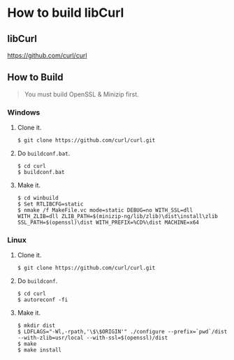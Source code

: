 # How to build libCurl

## libCurl

https://github.com/curl/curl

## How to Build

> You must build OpenSSL & Minizip first.

### Windows

1. Clone it.
    ```
    $ git clone https://github.com/curl/curl.git
    ```
2. Do `buildconf.bat`.
    ```
    $ cd curl
    $ buildconf.bat
    ```
3. Make it.
    ```
    $ cd winbuild
    $ Set RTLIBCFG=static
    $ nmake /f MakeFile.vc mode=static DEBUG=no WITH_SSL=dll WITH_ZLIB=dll ZLIB_PATH=$(minizip-ng/lib/zlib)\dist\install\zlib SSL_PATH=$(openssl)\dist WITH_PREFIX=%CD%\dist MACHINE=x64
    ```

### Linux

1. Clone it.
    ```
    $ git clone https://github.com/curl/curl.git
    ```
2. Do `buildconf`.
    ```
    $ cd curl
    $ autoreconf -fi
    ```
3. Make it.
    ```
    $ mkdir dist
    $ LDFLAGS="-Wl,-rpath,'\$\$ORIGIN'" ./configure --prefix=`pwd`/dist --with-zlib=usr/local --with-ssl=$(openssl)/dist
    $ make
    $ make install
    ```
